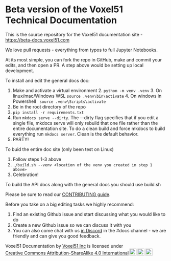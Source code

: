 # Beta version of the  Voxel51 Technical Documentation
This is the source repository for the Voxel51 documentation site - https://beta-docs.voxel51.com

We love pull requests - everything from typos to full Jupyter Notebooks.

At its most simple, you can fork the repo in GitHub, make and commit your edits, and then open a PR. 
A step above would be setting up local development.

To install and edit the general docs doc:

1. Make and activate a virtual environment
   2. `python -m venv .venv`
   3. On linux/mac/Windows WSL `source .venv\bin\activate`
   4. On windows in Powershell ` source .venv\Scripts\activate`
2. Be in the root directory of the repo
3. `pip install -r requirements.txt`
4. Run `mkdocs serve --dirty`. The --dirty flag specifies that if you edit a single file, mkdocs serve will only rebuild that one file rather than the entire documentation site. To do a clean build and force mkdocs to build everything run `mkdocs server`. Clean is the default behavior.
5.  PARTY!

To buid the entire doc site (only been test on Linux)
1. Follow steps 1-3 above
2. `./build.sh --venv <location of the venv you created in step 1 above>`
3. Celebration!

To build the API docs along with the general docs you should use build.sh

Please be sure to read our [CONTRIBUTING guide](CONTRIBUTING.md). 

Before you take on a big editing tasks we highly recommend:
1. Find an existing Github issue and start discussing what you would like to do
2. Create a new Github issue so we can discuss it with you
3. You can also come chat with us [in Discord](https://community.voxel51.com/) in the #docs channel - we are friendly and can give you good feedback.


 <p xmlns:cc="http://creativecommons.org/ns#" xmlns:dct="http://purl.org/dc/terms/"><span property="dct:title">Voxel51 Documentation</span> by <a rel="cc:attributionURL dct:creator" property="cc:attributionName" href="https://voxel51.com">Voxel51 Inc</a> is licensed under <a href="https://creativecommons.org/licenses/by-sa/4.0/?ref=chooser-v1" target="_blank" rel="license noopener noreferrer" style="display:inline-block;">Creative Commons Attribution-ShareAlike 4.0 International<img style="height:22px!important;margin-left:3px;vertical-align:text-bottom;" src="https://mirrors.creativecommons.org/presskit/icons/cc.svg?ref=chooser-v1" alt=""><img style="height:22px!important;margin-left:3px;vertical-align:text-bottom;" src="https://mirrors.creativecommons.org/presskit/icons/by.svg?ref=chooser-v1" alt=""><img style="height:22px!important;margin-left:3px;vertical-align:text-bottom;" src="https://mirrors.creativecommons.org/presskit/icons/sa.svg?ref=chooser-v1" alt=""></a></p> 
